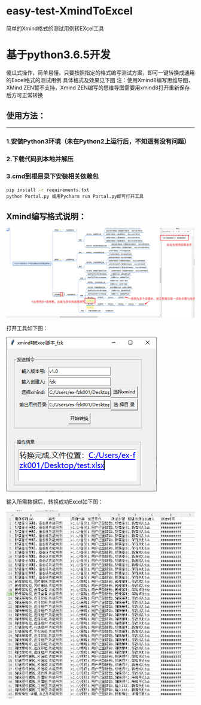# easy-test-XmindToExcel
简单的Xmind格式的测试用例转EXcel工具
# 基于python3.6.5开发
傻瓜式操作，简单易懂，只要按照指定的格式编写测试方案，即可一键转换成通用的Excel格式的测试用例
具体格式及效果见下图
注：使用Xmind8编写思维导图，XMind ZEN暂不支持，Xmind ZEN编写的思维导图需要用xmind8打开重新保存后方可正常转换
## 使用方法：
---
### 1.安装Python3环境（未在Python2上运行后，不知道有没有问题）<br>
### 2.下载代码到本地并解压<br>
### 3.cmd到根目录下安装相关依赖包<br>
```bash
pip install -r requirements.txt
python Portal.py 或用Pycharm run Portal.py即可打开工具
```
## Xmind编写格式说明：

![Xmind-demo](https://github.com/keg1003/easy-test-XmindToExcel/blob/main/src/image/xind-demo.png)<br>

打开工具如下图：

![GUI图](https://github.com/keg1003/easy-test-XmindToExcel/blob/main/src/image/UI.png)<br>

输入所需数据后，转换成功Excel如下图：

![Excel-demo](https://github.com/keg1003/easy-test-XmindToExcel/blob/main/src/image/Excel.png)<br>

